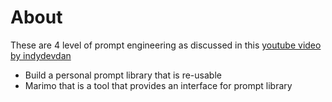 # About

These are 4 level of prompt engineering as discussed in this [youtube video by indydevdan](https://www.youtube.com/watch?v=ujnLJru2LIs&ab_channel=IndyDevDan)

- Build a personal prompt library that is re-usable
- Marimo that is a tool that provides an interface for prompt library
